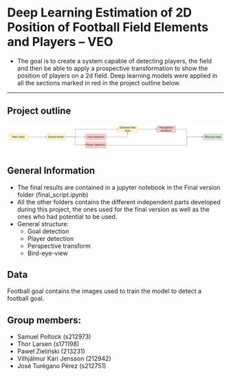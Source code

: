 # Deep Learning Estimation of 2D Position of Football Field Elements and Players – VEO

- The goal is to create a system capable of detecting players, the field and then be able to apply a prospective transformation to show the position of players on a 2d field. Deep learning models were applied in all the sections marked in red in the project outline below.
---
## Project outline
![Example screenshot](Picture1.png)
<!-- If you have screenshots you'd like to share, include them here. -->

## General Information

- The final results are contained in a jupyter notebook in the Final version folder (final_script.ipynb) 
- All the other folders contains the different independent parts developed during this project, the ones used for the final version as well as the ones who had potential to be used.
- General structure:
    - Goal detection
    - Player detection
    - Perspective transform
    - Bird-eye-view

## Data
Football goal contains the images used to train the model to detect a football goal. 

## Group members:

- Samuel Poltock (s212973)
- Thor Larsen (s171198)
- Paweł Zieliński (213231)
- Vilhjálmur Kári Jensson (212942)
- José Turégano Pérez (s212751)


